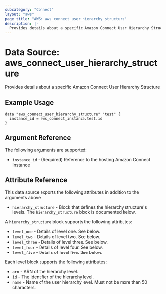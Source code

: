 ```yaml
---
subcategory: "Connect"
layout: "aws"
page_title: "AWS: aws_connect_user_hierarchy_structure"
description: |-
  Provides details about a specific Amazon Connect User Hierarchy Structure
---
```


# Data Source: aws_connect_user_hierarchy_structure

Provides details about a specific Amazon Connect User Hierarchy Structure

## Example Usage

```hcl
data "aws_connect_user_hierarchy_structure" "test" {
  instance_id = aws_connect_instance.test.id
}
```

## Argument Reference

The following arguments are supported:

* `instance_id` - (Required) Reference to the hosting Amazon Connect Instance

## Attribute Reference

This data source exports the following attributes in addition to the arguments above:

* `hierarchy_structure` - Block that defines the hierarchy structure's levels. The `hierarchy_structure` block is documented below.

A `hierarchy_structure` block supports the following attributes:

* `level_one` - Details of level one. See below.
* `level_two` - Details of level two. See below.
* `level_three` - Details of level three. See below.
* `level_four` - Details of level four. See below.
* `level_five` - Details of level five. See below.

Each level block supports the following attributes:

* `arn` -  ARN of the hierarchy level.
* `id` -  The identifier of the hierarchy level.
* `name` - Name of the user hierarchy level. Must not be more than 50 characters.
